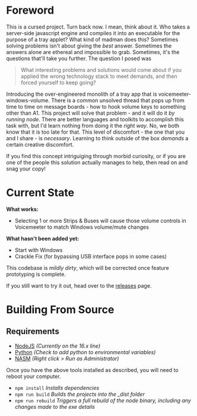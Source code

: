 # Foreword

This is a cursed project. Turn back now. I mean, think about it. Who takes a server-side javascript engine and compiles it into an executable for the purpose of a tray applet? What kind of madman does this? Sometimes solving problems isn't about giving the *best* answer. Sometimes the answers alone are ethereal and impossible to grab. Sometimes, it's the questions that'll take you further. The question I posed was

> What interesting problems and solutions would come about if you applied the wrong technology stack to meet demands, and then forced yourself to keep going?

Introducing the over-engineered monolith of a tray app that is voicemeeter-windows-volume. There is a common unsolved thread that pops up from time to time on message boards - how to hook volume keys to something other than A1. This project will solve that problem - and it will do it *by running node*. There are better languages and toolkits to accomplish this task with, but I'd learn nothing from doing it the *right way*. No, we both know that it is too late for that. This level of discomfort  - the one that you and I share - is *necessary*. Learning to think outside of the box *demands* a certain creative discomfort.

If you find this concept intriguiging through morbid curiosity, or if you are one of the people this solution actually manages to help, then read on and snag your copy!

# Current State

**What works:**
- Selecting 1 or more Strips & Buses will cause those volume controls in Voicemeeter to match Windows volume/mute changes

**What hasn't been added yet:**
- Start with Windows
- Crackle Fix (for bypassing USB interface pops in some cases)

This codebase is *mildly dirty*, which will be corrected once feature prototyping is complete.

If you still want to try it out, head over to the [releases](https://github.com/Frosthaven/voicemeeter-windows-volume/releases/) page.

# Building From Source

## Requirements

- [NodeJS](https://nodejs.org/) _(Currently on the 16.x line)_
- [Python](https://www.python.org/downloads/) _(Check to add python to environmental variables)_
- [NASM](https://www.nasm.us/pub/nasm/releasebuilds/2.15.04/) _(Right click > Run as Administrator)_

Once you have the above tools installed as described, you will need to reboot your computer.

- `npm install` _Installs dependencies_
- `npm run build` _Builds the projects into the \_dist folder_
- `npm run rebuild` _Triggers a full rebuild of the node binary, including any changes made to the exe details_
